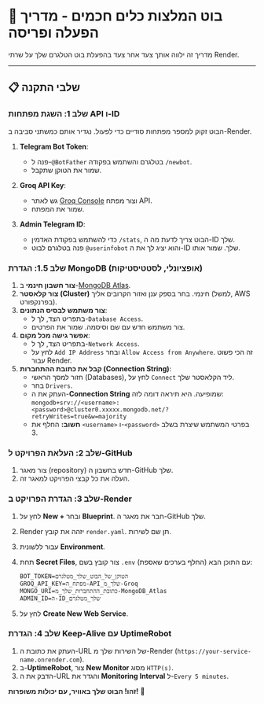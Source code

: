 # 🤖 בוט המלצות כלים חכמים - מדריך הפעלה ופריסה

מדריך זה ילווה אותך צעד אחר צעד בהפעלת בוט הטלגרם שלך על שרתי Render.

---

## 📋 שלבי התקנה

### שלב 1: השגת מפתחות API ו-ID

הבוט זקוק למספר מפתחות סודיים כדי לפעול. נגדיר אותם כמשתני סביבה ב-Render.

1.  **Telegram Bot Token**:
    * פנה ל-`@BotFather` בטלגרם והשתמש בפקודה `/newbot`.
    * שמור את הטוקן שתקבל.

2.  **Groq API Key**:
    * גש לאתר [Groq Console](https://console.groq.com/keys) וצור מפתח API.
    * שמור את המפתח.

3.  **Admin Telegram ID**:
    * כדי להשתמש בפקודת האדמין `/stats`, הבוט צריך לדעת מה ה-ID שלך.
    * פנה בטלגרם לבוט `@userinfobot` והוא יציג לך את ה-ID שלך. שמור אותו.

### שלב 1.5: הגדרת MongoDB (אופציונלי, לסטטיסטיקות)

1.  **צור חשבון חינמי** ב-[MongoDB Atlas](https://www.mongodb.com/cloud/atlas/register).
2.  **צור קלאסטר (Cluster)** חינמי. בחר בספק ענן ואזור הקרובים אליך (למשל, AWS בפרנקפורט).
3.  **צור משתמש לבסיס הנתונים**:
    * בתפריט הצד, לך ל-`Database Access`.
    * צור משתמש חדש עם שם וסיסמה. שמור את הפרטים.
4.  **אפשר גישה מכל מקום**:
    * בתפריט הצד, לך ל-`Network Access`.
    * לחץ על `Add IP Address` ובחר `Allow Access from Anywhere`. זה הכי פשוט עבור Render.
5.  **קבל את כתובת ההתחברות (Connection String)**:
    * חזור למסך הראשי (Databases), לחץ על `Connect` ליד הקלאסטר שלך.
    * בחר `Drivers`.
    * העתק את ה-**Connection String** שמופיעה. היא תיראה דומה לזה: `mongodb+srv://<username>:<password>@cluster0.xxxxx.mongodb.net/?retryWrites=true&w=majority`
    * **חשוב:** החלף את `<username>` ו-`<password>` בפרטי המשתמש שיצרת בשלב 3.

### שלב 2: העלאת הפרויקט ל-GitHub

1.  צור מאגר (repository) חדש בחשבון ה-GitHub שלך.
2.  העלה את כל קבצי הפרויקט למאגר זה.

### שלב 3: הגדרת הפרויקט ב-Render

1.  לחץ על **New +** ובחר **Blueprint**. חבר את מאגר ה-GitHub שלך.
2.  Render יזהה את קובץ `render.yaml`. תן שם לשירות.
3.  עבור ללשונית **Environment**.
4.  תחת **Secret Files**, צור קובץ בשם `.env` עם התוכן הבא (החלף בערכים שאספת):

    ```
    BOT_TOKEN=הטוקן_של_הבוט_שלך_מטלגרם
    GROQ_API_KEY=מפתח_ה-API_שלך_מ-Groq
    MONGO_URI=כתובת_ההתחברות_שלך_מ-MongoDB_Atlas
    ADMIN_ID=ה-ID_שלך_מטלגרם
    ```

5.  לחץ על **Create New Web Service**.

### שלב 4: הגדרת Keep-Alive עם UptimeRobot

1.  העתק את כתובת ה-URL של השירות שלך מ-Render (`https://your-service-name.onrender.com`).
2.  ב-**UptimeRobot**, צור **New Monitor** מסוג `HTTP(s)`.
3.  הדבק את ה-URL והגדר את **Monitoring Interval** ל-`Every 5 minutes`.

**זהו! הבוט שלך באוויר, עם יכולות משופרות!** 🎉
